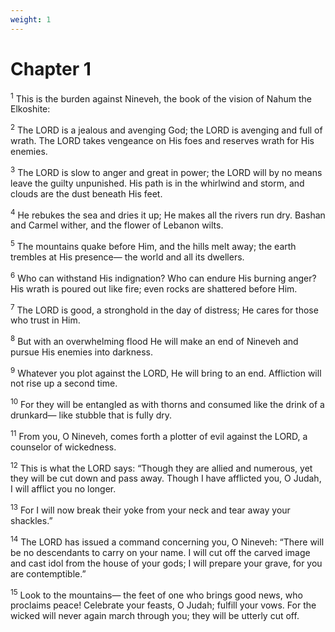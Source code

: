 ```yaml
---
weight: 1
---
```


# Chapter 1

<sup>1</sup> This is the burden against Nineveh, the book of the vision of Nahum the Elkoshite: 

<sup>2</sup> The LORD is a jealous and avenging God; the LORD is avenging and full of wrath. The LORD takes vengeance on His foes and reserves wrath for His enemies. 

<sup>3</sup> The LORD is slow to anger and great in power; the LORD will by no means leave the guilty unpunished. His path is in the whirlwind and storm, and clouds are the dust beneath His feet. 

<sup>4</sup> He rebukes the sea and dries it up; He makes all the rivers run dry. Bashan and Carmel wither, and the flower of Lebanon wilts. 

<sup>5</sup> The mountains quake before Him, and the hills melt away; the earth trembles at His presence— the world and all its dwellers. 

<sup>6</sup> Who can withstand His indignation? Who can endure His burning anger? His wrath is poured out like fire; even rocks are shattered before Him. 

<sup>7</sup> The LORD is good, a stronghold in the day of distress; He cares for those who trust in Him. 

<sup>8</sup> But with an overwhelming flood He will make an end of Nineveh and pursue His enemies into darkness. 

<sup>9</sup> Whatever you plot against the LORD, He will bring to an end. Affliction will not rise up a second time. 

<sup>10</sup> For they will be entangled as with thorns and consumed like the drink of a drunkard— like stubble that is fully dry. 

<sup>11</sup> From you, O Nineveh, comes forth a plotter of evil against the LORD, a counselor of wickedness. 

<sup>12</sup> This is what the LORD says: “Though they are allied and numerous, yet they will be cut down and pass away. Though I have afflicted you, O Judah, I will afflict you no longer. 

<sup>13</sup> For I will now break their yoke from your neck and tear away your shackles.” 

<sup>14</sup> The LORD has issued a command concerning you, O Nineveh: “There will be no descendants to carry on your name. I will cut off the carved image and cast idol from the house of your gods; I will prepare your grave, for you are contemptible.” 

<sup>15</sup> Look to the mountains— the feet of one who brings good news, who proclaims peace! Celebrate your feasts, O Judah; fulfill your vows. For the wicked will never again march through you; they will be utterly cut off. 


